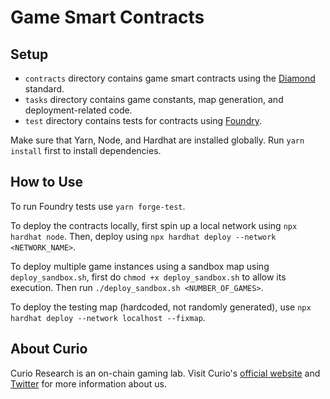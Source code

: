 # Game Smart Contracts

## Setup

- `contracts` directory contains game smart contracts using the [Diamond](https://eips.ethereum.org/EIPS/eip-2535) standard.
- `tasks` directory contains game constants, map generation, and deployment-related code.
- `test` directory contains tests for contracts using [Foundry](https://github.com/foundry-rs/foundry).

Make sure that Yarn, Node, and Hardhat are installed globally. Run `yarn install` first to install dependencies.

## How to Use

To run Foundry tests use `yarn forge-test`.

To deploy the contracts locally, first spin up a local network using `npx hardhat node`. Then, deploy using `npx hardhat deploy --network <NETWORK_NAME>`.

To deploy multiple game instances using a sandbox map using `deploy_sandbox.sh`, first do `chmod +x deploy_sandbox.sh` to allow its execution. Then run `./deploy_sandbox.sh <NUMBER_OF_GAMES>`.

To deploy the testing map (hardcoded, not randomly generated), use `npx hardhat deploy --network localhost --fixmap`.

## About Curio

Curio Research is an on-chain gaming lab. Visit Curio's [official website](https://curio.gg) and [Twitter](https://twitter.com/0xcurio) for more information about us.
